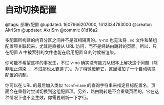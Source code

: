 # 自动切换配置

@tags: 部署/配置
@updated: 1607966207000, 1612334783000
@creator: AkrISrn
@updater: AkrISrn
@commit: 81d16a2

多配置所构建的内容分区之间并不是互相隔离的。v-no 也无法将 `.md` 文件和某组配置项关联起来，尤其是直接从 URL 访问，而不是经路由跳转的页面。所以，只在配置 A 中被索引的文件也能在启用配置 B 的时候被渲染。

你可能不希望这样的事发生，不过 v-no 确实没有能力从根本上解决这个问题（除非阻止渲染……不过那也太霸道了）。为了稍微缓解它，这里增加了一个自动切换配置的机制。

你可以在 URL 的最后加入类似 `?conf=name` 的查询字符串来指定目标配置名，页面会在重载时尝试切换到这组配置项。另外，路由跳转是不会重载页面的，它在这种情况下也不会生效，你需要刷新一下才行。
